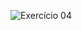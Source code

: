 ![Exercício 04](https://cdn.discordapp.com/attachments/696117155711811654/710553967377252422/unknown.png)
